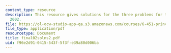 ```yaml
---
content_type: resource
description: This resource gives solutions for the three problems for the final exam
  2002.
file: https://ol-ocw-studio-app-qa.s3.amazonaws.com/courses/6-451-principles-of-digital-communication-ii-spring-2005/f96e2d910415543f5f3fe39a80d006ba_final02solns2.pdf
file_type: application/pdf
resourcetype: Document
title: final02solns2.pdf
uid: f96e2d91-0415-543f-5f3f-e39a80d006ba
---
```

